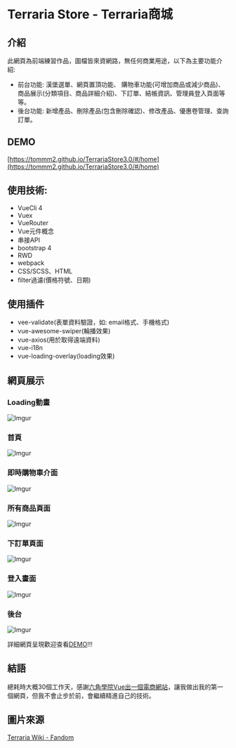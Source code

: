 # Terraria Store - Terraria商城

## 介紹

此網頁為前端練習作品，圖檔皆來資網路，無任何商業用途，以下為主要功能介紹:

* 前台功能: 漢堡選單、網頁置頂功能、 購物車功能(可增加商品或減少商品)、商品展示(分類項目、商品詳細介紹)、下訂單、結帳資訊、管理員登入頁面等等。
* 後台功能: 新增產品、刪除產品(包含刪除確認)、修改產品、優惠卷管理、查詢訂單。

## DEMO
[https://tommm2.github.io/TerrariaStore3.0/#/home](https://tommm2.github.io/TerrariaStore3.0/#/home)

## 使用技術:
* VueCli 4
* Vuex
* VueRouter
* Vue元件概念
* 串接API
* bootstrap 4
* RWD
* webpack
* CSS/SCSS、HTML
* filter過濾(價格符號、日期)

## 使用插件
* vee-validate(表單資料驗證，如: email格式、手機格式)
* vue-awesome-swiper(輪播效果)
* vue-axios(用於取得遠端資料)
* vue-i18n
* vue-loading-overlay(loading效果)

## 網頁展示

### Loading動畫
![Imgur](https://i.imgur.com/p8MjTUK.jpg)

### 首頁
![Imgur](https://i.imgur.com/BdoYILd.jpg)

### 即時購物車介面
![Imgur](https://i.imgur.com/hsvptxC.jpg)

### 所有商品頁面
![Imgur](https://i.imgur.com/BkUW4t0.jpg)

### 下訂單頁面
![Imgur](https://i.imgur.com/Bv1uRyV.jpg)

### 登入畫面
![Imgur](https://i.imgur.com/T6JjEFz.jpg)

### 後台
![Imgur](https://i.imgur.com/VLc3PUO.jpg)

詳細網頁呈現歡迎查看[DEMO](https://tommm2.github.io/TerrariaStore3.0/)!!!

## 結語
總耗時大概30個工作天，感謝[六角學院Vue出一個電商網站](https://courses.hexschool.com/p/vue)，讓我做出我的第一個網頁，但我不會止步於前，會繼續精進自己的技術。

## 圖片來源
[Terraria Wiki - Fandom](https://terraria.fandom.com/zh/wiki/Terraria_Wiki?variant=zh-tw)
